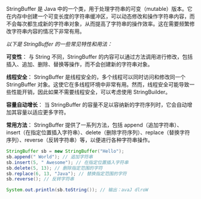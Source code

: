 StringBuffer 是 Java 中的一个类，用于处理字符串的可变（mutable）版本。它在内存中创建一个可变长度的字符串缓冲区，可以动态修改和操作字符串内容，而不会每次都生成新的字符串对象，从而提高了字符串的操作效率。这在需要频繁修改字符串内容的情况下非常有用。

*以下是 StringBuffer 的一些常见特性和用法：*

**可变性**： 与 String 不同，StringBuffer 的内容可以通过方法调用进行修改，包括插入、追加、删除、替换等操作，而不会创建新的字符串对象。

**线程安全**： StringBuffer 是线程安全的，多个线程可以同时访问和修改同一个 StringBuffer 对象。这使它在多线程环境中非常有用。然而，线程安全可能导致一些性能开销，因此如果不需要线程安全，可以考虑使用 StringBuilder。

**容量自动增长**： 当 StringBuffer 的容量不足以容纳新的字符序列时，它会自动增加其容量以适应更多字符。

**常用方法**： StringBuffer 提供了一系列方法，包括 append（追加字符串）、insert（在指定位置插入字符串）、delete（删除字符序列）、replace（替换字符序列）、reverse（反转字符串）等，以便进行各种字符串操作。

```java
StringBuffer sb = new StringBuffer("Hello");
sb.append(" World"); // 追加字符串
sb.insert(5, " Awesome"); // 在指定位置插入字符串
sb.delete(5, 13); // 删除指定范围的字符
sb.replace(6, 13, "Java"); // 替换指定范围的字符
sb.reverse(); // 反转字符串

System.out.println(sb.toString()); // 输出：avaJ dlroW

```

